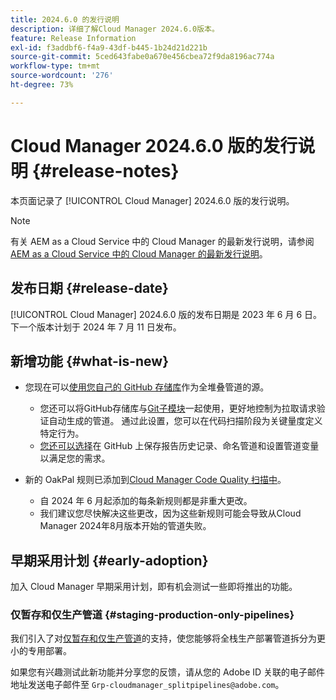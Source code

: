 ```yaml
---
title: 2024.6.0 的发行说明
description: 详细了解Cloud Manager 2024.6.0版本。
feature: Release Information
exl-id: f3addbf6-f4a9-43df-b445-1b24d21d221b
source-git-commit: 5ced643fabe0a670e456cbea72f9da8196ac774a
workflow-type: tm+mt
source-wordcount: '276'
ht-degree: 73%

---
```


# Cloud Manager 2024.6.0 版的发行说明 {#release-notes}

本页面记录了 [!UICONTROL Cloud Manager] 2024.6.0 版的发行说明。

>[!NOTE]
>
>有关 AEM as a Cloud Service 中的 Cloud Manager 的最新发行说明，请参阅 [AEM as a Cloud Service 中的 Cloud Manager 的最新发行说明](https://experienceleague.adobe.com/zh-hans/docs/experience-manager-cloud-service/content/release-notes/cloud-manager/current)。

## 发布日期 {#release-date}

[!UICONTROL Cloud Manager] 2024.6.0 版的发布日期是 2023 年 6 月 6 日。下一个版本计划于 2024 年 7 月 11 日发布。

## 新增功能 {#what-is-new}

* 您现在可以[使用您自己的 GitHub 存储库](/help/managing-code/private-repositories.md)作为全堆叠管道的源。

   * 您还可以将GitHub存储库与[Git子模块](/help/managing-code/git-submodules.md)一起使用，更好地控制为拉取请求验证自动生成的管道。 通过此设置，您可以在代码扫描阶段为关键量度定义特定行为。
   * [您还可以选择](/help/managing-code/github-check-config.md)在 GitHub 上保存报告历史记录、命名管道和设置管道变量以满足您的需求。
* 新的 OakPal 规则已添加到[Cloud Manager Code Quality 扫描中](/help/using/custom-code-quality-rules.md#oakpal-ui-content-package)。
   * 自 2024 年 6 月起添加的每条新规则都是非重大更改。
   * 我们建议您尽快解决这些更改，因为这些新规则可能会导致从Cloud Manager 2024年8月版本开始的管道失败。

## 早期采用计划 {#early-adoption}

加入 Cloud Manager 早期采用计划，即有机会测试一些即将推出的功能。

### 仅暂存和仅生产管道 {#staging-production-only-pipelines}

我们引入了对[仅暂存和仅生产管道](/help/using/stage-prod-only.md)的支持，使您能够将全栈生产部署管道拆分为更小的专用部署。

如果您有兴趣测试此新功能并分享您的反馈，请从您的 Adobe ID 关联的电子邮件地址发送电子邮件至 `Grp-cloudmanager_splitpipelines@adobe.com`。
